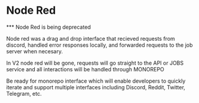 # Node Red

*** Node Red is being deprecated

Node red was a drag and drop interface that recieved requests from discord, handled error responses locally, and forwarded requests to the job server when necesary.

In V2 node red will be gone, requests will go straight to the API or JOBS service and all interactions will be handled through MONOREPO

Be ready for monorepo interface which will enable developers to quickly iterate and support multiple interfaces including Discord, Reddit, Twitter, Telegram, etc.